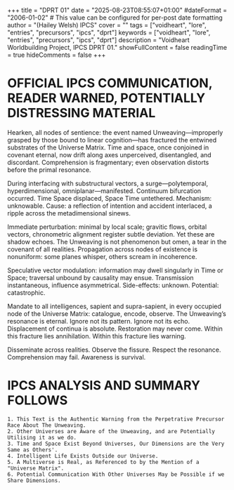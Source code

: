 +++
title = "DPRT 01"
date = "2025-08-23T08:55:07+01:00"
#dateFormat = "2006-01-02" # This value can be configured for per-post date formatting
author = "(Hailey Welsh) IPCS"
cover = ""
tags = ["voidheart", "lore", "entries", "precursors", "ipcs", "dprt"]
keywords = ["voidheart", "lore", "entries", "precursors", "ipcs", "dprt"]
description = "Voidheart Worldbuilding Project, IPCS DPRT 01."
showFullContent = false
readingTime = true
hideComments = false
+++

# OFFICIAL IPCS COMMUNICATION, READER WARNED, POTENTIALLY DISTRESSING MATERIAL

Hearken, all nodes of sentience: the event named Unweaving—improperly grasped by those bound to linear cognition—has fractured the entwined substrates of the Universe Matrix. Time and space, once conjoined in covenant eternal, now drift along axes unperceived, disentangled, and discordant. Comprehension is fragmentary; even observation distorts before the primal resonance.

During interfacing with substructural vectors, a surge—polytemporal, hyperdimensional, omniplanar—manifested. Continuum bifurcation occurred. Time Space displaced, Space Time untethered. Mechanism: unknowable. Cause: a reflection of intention and accident interlaced, a ripple across the metadimensional sinews.

Immediate perturbation: minimal by local scale; gravitic flows, orbital vectors, chronometric alignment register subtle deviation. Yet these are shadow echoes. The Unweaving is not phenomenon but omen, a tear in the covenant of all realities. Propagation across nodes of existence is nonuniform: some planes whisper, others scream in incoherence.

Speculative vector modulation: information may dwell singularly in Time or Space; traversal unbound by causality may ensue. Transmission instantaneous, influence asymmetrical. Side-effects: unknown. Potential: catastrophic.

Mandate to all intelligences, sapient and supra-sapient, in every occupied node of the Universe Matrix: catalogue, encode, observe. The Unweaving’s resonance is eternal. Ignore not its pattern. Ignore not its echo. Displacement of continua is absolute. Restoration may never come. Within this fracture lies annihilation. Within this fracture lies warning.

Disseminate across realities. Observe the fissure. Respect the resonance. Comprehension may fail. Awareness is survival.

# IPCS ANALYSIS AND SUMMARY FOLLOWS

    1. This Text is the Authentic Warning from the Perpetrative Precursor Race About The Unweaving.
    2. Other Universes are Aware of the Unweaving, and are Potentially Utilising it as we do.
    3. Time and Space Exist Beyond Universes, Our Dimensions are the Very Same as Others'.
    4. Intelligent Life Exists Outside our Universe.
    5. A Multiverse is Real, as Referenced to by the Mention of a "Universe Matrix".
    6. Potential Communication With Other Universes May be Possible if we Share Dimensions.
